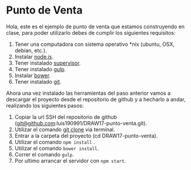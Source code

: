 Punto de Venta
===================
Hola, este es el ejemplo de punto de venta que estamos construyendo en clase,
para poder utilizarlo debes de cumplir los siguientes requisitos:

 1. Tener una computadora con sistema operativo *nix (ubuntu, OSX, debian, etc.).
 2. Instalar [node.js](https://nodejs.org/es/download/).
 3. Tener instalado [supervisor](https://www.npmjs.com/package/supervisor).
 4. Tener instalado [gulp](https://gulpjs.com/).
 5. Instalar [bower](https://bower.io/).
 6. Tener instalado [git](https://git-scm.com/).

Ahora una vez instalado las herramientas del paso anterior vamos a descargar el proyecto desde el repositorio de github y a hecharlo a andar, realizando los siguientes pasos:

 1. Copiar la url SSH del repositorio de github (git@github.com:luis190991/DRAW17-punto-venta.git).
 2. Utilizar el comando [git clone](https://git-scm.com/docs/git-clone) via terminal.
 3. Entrar a la carpeta del proyecto (cd DRAW17-punto-venta).
 4. Utilizar el comando `npm install` .
 5. Utilizar el comando `bower install`.
 6. Correr el comando `gulp`.
 7. Por ultimo arrancar el servidor con `npm start`.
